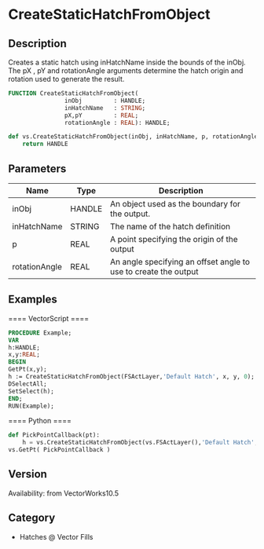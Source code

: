# CreateStaticHatchFromObject

## Description
Creates a static hatch using inHatchName inside the bounds of the inObj.  The pX , pY and rotationAngle arguments determine the hatch origin and rotation used to generate the result.

```pascal
FUNCTION CreateStaticHatchFromObject(
				inObj         : HANDLE;
				inHatchName   : STRING;
				pX,pY         : REAL;
				rotationAngle : REAL): HANDLE;
```

```python
def vs.CreateStaticHatchFromObject(inObj, inHatchName, p, rotationAngle):
    return HANDLE
```

## Parameters
|Name|Type|Description|
|---|---|---|
|inObj|HANDLE|An object used as the boundary for the output.|
|inHatchName|STRING|The name of the hatch definition|
|p|REAL|A point specifying the origin of the output|
|rotationAngle|REAL|An angle specifying an offset angle to use to create the output|

## Examples
==== VectorScript ====
```pascal
PROCEDURE Example;
VAR
h:HANDLE;
x,y:REAL;
BEGIN
GetPt(x,y);
h := CreateStaticHatchFromObject(FSActLayer,'Default Hatch', x, y, 0);
DSelectAll;
SetSelect(h);
END;
RUN(Example);
```
==== Python ====
```python
def PickPointCallback(pt):
	h = vs.CreateStaticHatchFromObject(vs.FSActLayer(),'Default Hatch', pt[0], pt[1], 0)
vs.GetPt( PickPointCallback )
```

## Version
Availability: from VectorWorks10.5

## Category
* Hatches @ Vector Fills

